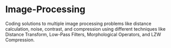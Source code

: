 # Image-Processing

Coding solutions to multiple image processing problems like distance calculation, noise, contrast, and compression using different techniques like Distance Transform, Low-Pass Filters, Morphological Operators, and LZW Compression.
